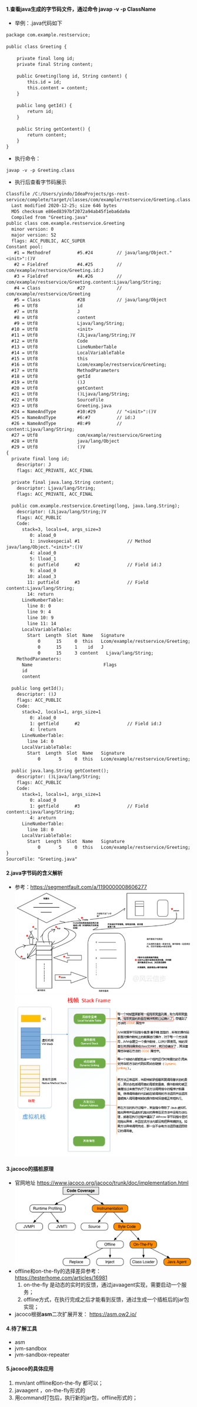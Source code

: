 #### 1.查看java生成的字节码文件，通过命令 javap -v -p ClassName
- 举例：.java代码如下
```
package com.example.restservice;

public class Greeting {

	private final long id;
	private final String content;

	public Greeting(long id, String content) {
		this.id = id;
		this.content = content;
	}

	public long getId() {
		return id;
	}

	public String getContent() {
		return content;
	}
}
```
- 执行命令：
```
javap -v -p Greeting.class
``` 
- 执行后查看字节码展示
```
Classfile /C:/Users/yindo/IdeaProjects/gs-rest-service/complete/target/classes/com/example/restservice/Greeting.class
  Last modified 2020-12-25; size 646 bytes
  MD5 checksum e86ed8397bf2072a94ab45f1eba6da9a
  Compiled from "Greeting.java"
public class com.example.restservice.Greeting
  minor version: 0
  major version: 52
  flags: ACC_PUBLIC, ACC_SUPER
Constant pool:
   #1 = Methodref          #5.#24         // java/lang/Object."<init>":()V
   #2 = Fieldref           #4.#25         // com/example/restservice/Greeting.id:J
   #3 = Fieldref           #4.#26         // com/example/restservice/Greeting.content:Ljava/lang/String;
   #4 = Class              #27            // com/example/restservice/Greeting
   #5 = Class              #28            // java/lang/Object
   #6 = Utf8               id
   #7 = Utf8               J
   #8 = Utf8               content
   #9 = Utf8               Ljava/lang/String;
  #10 = Utf8               <init>
  #11 = Utf8               (JLjava/lang/String;)V
  #12 = Utf8               Code
  #13 = Utf8               LineNumberTable
  #14 = Utf8               LocalVariableTable
  #15 = Utf8               this
  #16 = Utf8               Lcom/example/restservice/Greeting;
  #17 = Utf8               MethodParameters
  #18 = Utf8               getId
  #19 = Utf8               ()J
  #20 = Utf8               getContent
  #21 = Utf8               ()Ljava/lang/String;
  #22 = Utf8               SourceFile
  #23 = Utf8               Greeting.java
  #24 = NameAndType        #10:#29        // "<init>":()V
  #25 = NameAndType        #6:#7          // id:J
  #26 = NameAndType        #8:#9          // content:Ljava/lang/String;
  #27 = Utf8               com/example/restservice/Greeting
  #28 = Utf8               java/lang/Object
  #29 = Utf8               ()V
{
  private final long id;
    descriptor: J
    flags: ACC_PRIVATE, ACC_FINAL

  private final java.lang.String content;
    descriptor: Ljava/lang/String;
    flags: ACC_PRIVATE, ACC_FINAL

  public com.example.restservice.Greeting(long, java.lang.String);
    descriptor: (JLjava/lang/String;)V
    flags: ACC_PUBLIC
    Code:
      stack=3, locals=4, args_size=3
         0: aload_0
         1: invokespecial #1                  // Method java/lang/Object."<init>":()V
         4: aload_0
         5: lload_1
         6: putfield      #2                  // Field id:J
         9: aload_0
        10: aload_3
        11: putfield      #3                  // Field content:Ljava/lang/String;
        14: return
      LineNumberTable:
        line 8: 0
        line 9: 4
        line 10: 9
        line 11: 14
      LocalVariableTable:
        Start  Length  Slot  Name   Signature
            0      15     0  this   Lcom/example/restservice/Greeting;
            0      15     1    id   J
            0      15     3 content   Ljava/lang/String;
    MethodParameters:
      Name                           Flags
      id
      content

  public long getId();
    descriptor: ()J
    flags: ACC_PUBLIC
    Code:
      stack=2, locals=1, args_size=1
         0: aload_0
         1: getfield      #2                  // Field id:J
         4: lreturn
      LineNumberTable:
        line 14: 0
      LocalVariableTable:
        Start  Length  Slot  Name   Signature
            0       5     0  this   Lcom/example/restservice/Greeting;

  public java.lang.String getContent();
    descriptor: ()Ljava/lang/String;
    flags: ACC_PUBLIC
    Code:
      stack=1, locals=1, args_size=1
         0: aload_0
         1: getfield      #3                  // Field content:Ljava/lang/String;
         4: areturn
      LineNumberTable:
        line 18: 0
      LocalVariableTable:
        Start  Length  Slot  Name   Signature
            0       5     0  this   Lcom/example/restservice/Greeting;
}
SourceFile: "Greeting.java"
```
#### 2.java字节码的含义解析
- 参考：<https://segmentfault.com/a/1190000008606277>
![Image text](./pic/字节码.png)
![Image text](./pic/虚拟机.png)
#### 3.jacoco的插桩原理
- 官网地址
  <https://www.jacoco.org/jacoco/trunk/doc/implementation.html>
![Image text](./pic/jacoco.png)
- offline和on-the-fly的选择差异参考：
  <https://testerhome.com/articles/16981>
  1. on-the-fly 是动态的实时的反馈，通过javaagent实现，需要启动一个服务；
  2. offline方式，在执行完成之后才能看到反馈，通过生成一个插桩后的jar包实现；
- jacoco根据**asm**二次扩展开发：
  <https://asm.ow2.io/>
#### 4.待了解工具
- asm
- jvm-sandbox
- jvm-sandbox-repeater
#### 5.jacoco的具体应用
1. mvn/ant offline和on-the-fly 都可以；
2. javaagent ，on-the-fly形式的
3. 用command打包后，执行新的jar包，offline形式的；

